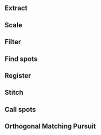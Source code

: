 ## Extract

## Scale

## Filter

## Find spots

## Register

## Stitch

## Call spots

## Orthogonal Matching Pursuit
